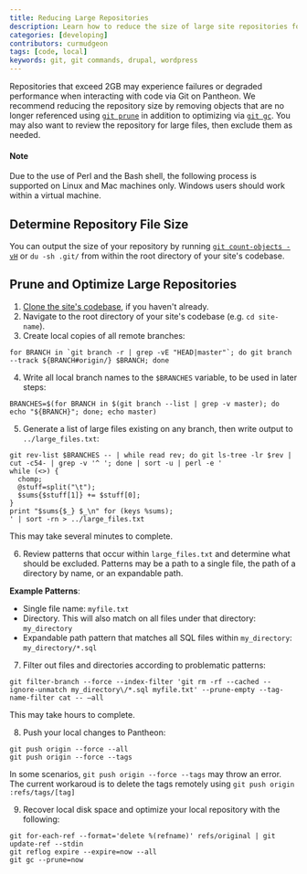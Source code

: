 ```yaml
---
title: Reducing Large Repositories
description: Learn how to reduce the size of large site repositories for optimized performance and reliability on Pantheon.
categories: [developing]
contributors: curmudgeon
tags: [code, local]
keywords: git, git commands, drupal, wordpress
---
```

Repositories that exceed 2GB may experience failures or degraded performance when interacting with code via Git on Pantheon. We recommend reducing the repository size by removing objects that are no longer referenced using [`git prune`](https://git-scm.com/docs/git-prune) in addition to optimizing via [`git gc`](https://git-scm.com/docs/git-gc). You may also want to review the repository for large files, then exclude them as needed.


<div class="alert alert-info">
<h4>Note</h4>
Due to the use of Perl and the Bash shell, the following process is supported on Linux and Mac machines only. Windows users should work within a virtual machine.
</div>

## Determine Repository File Size
You can output the size of your repository by running [`git count-objects -vH`](https://git-scm.com/docs/git-count-objects) or `du -sh .git/` from within the root directory of your site's codebase.

## Prune and Optimize Large Repositories

1. [Clone the site's codebase](/docs/git/#clone-your-site-codebase), if you haven't already.
2. Navigate to the root directory of your site's codebase (e.g. `cd site-name`).
3. Create local copies of all remote branches:

 ```
 for BRANCH in `git branch -r | grep -vE "HEAD|master"`; do git branch --track ${BRANCH#origin/} $BRANCH; done
 ```

4. Write all local branch names to the `$BRANCHES` variable, to be used in later steps:

 ```
 BRANCHES=$(for BRANCH in $(git branch --list | grep -v master); do echo "${BRANCH}"; done; echo master)
 ```

5. Generate a list of large files existing on any branch, then write output to `../large_files.txt`:

 ```
 git rev-list $BRANCHES -- | while read rev; do git ls-tree -lr $rev | cut -c54- | grep -v '^ '; done | sort -u | perl -e '
 while (<>) {
   chomp;
   @stuff=split("\t");
   $sums{$stuff[1]} += $stuff[0];
 }
 print "$sums{$_} $_\n" for (keys %sums);
 ' | sort -rn > ../large_files.txt
 ```

 This may take several minutes to complete.

6. Review patterns that occur within `large_files.txt` and determine what should be excluded. Patterns may be a path to a single file, the path of a directory by name, or an expandable path.

 **Example Patterns**:
 - Single file name: `myfile.txt`
 - Directory. This will also match on all files under that directory: `my_directory`
 - Expandable path pattern that matches all SQL files within `my_directory`: `my_directory/*.sql`

7. Filter out files and directories according to problematic patterns:

 ```
 git filter-branch --force --index-filter 'git rm -rf --cached --ignore-unmatch my_directory\/*.sql myfile.txt' --prune-empty --tag-name-filter cat -- —all
 ```

 This may take hours to complete.

8. Push your local changes to Pantheon:
 ```
 git push origin --force --all
 git push origin --force --tags
 ```

In some scenarios, `git push origin --force --tags` may throw an error. The current workaroud is to delete the tags remotely using `git push origin :refs/tags/[tag]`


9. Recover local disk space and optimize your local repository with the following:
 ```
 git for-each-ref --format='delete %(refname)' refs/original | git update-ref --stdin
 git reflog expire --expire=now --all
 git gc --prune=now
 ```
